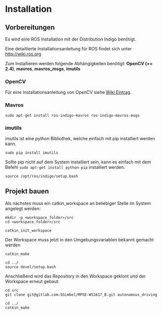 # Installation


## Vorbereitungen

Es wird eine ROS Installation mit der Distribution Indigo benötigt.

Eine detaillierte Installationsanleitung für ROS findet sich unter http://wiki.ros.org

Zum Installieren werden folgende Abhängigkeiten benötigt: **OpenCV (>= 2.4)**, **mavros**, **mavros_msgs**, **imutils**

### OpenCV
Für eine Installationsanleitung von OpenCV siehe [Wiki Eintrag](https://gitlab.com/SGimbel/MPSE-WS1617_B/wikis/opencv%20installation).

### Mavros
```shell
sudo apt-get install ros-indigo-mavros ros-indigo-mavros-msgs
```

### imutils 
imutils ist eine python Bibliothek, welche einfach mit pip installiert werden kann.

```shell
sudo pip install imutils
```

Sollte pip nicht auf dem System installiert sein, kann es einfach mit dem Befehl `sudo apt-get install python-pip` installiert werden. 


```shell
source /opt/ros/indigo/setup.bash
```

## Projekt bauen

Als nächstes muss ein catkin_workspace an beliebiger Stelle im System angelegt werden: 

```shell
mkdir -p <workspace_folder>/src
cd <workspace_folder>/src

catkin_init_workspace
```

Der Workspace muss jetzt in den Umgebungsvariablen bekannt gemacht werden

```shell
catkin_make

cd ../
source devel/setup.bash
```

Anschließend wird das Repository in den Workspace geklont und der Workspace erneut gebaut:

```shell
cd src
git clone git@gitlab.com:SGimbel/MPSE-WS1617_B.git autonomous_driving

cd ../
catkin_make
```


